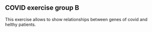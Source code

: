 ## COVID exercise group B 

This exercise allows to show relationships between genes of covid and helthy patients.

